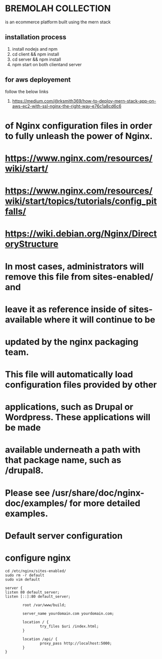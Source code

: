 # BREMOLAH COLLECTION

is an ecommerce platform built using the mern stack

## installation process

1. install nodejs and npm
2. cd client && npm install
3. cd server && npm install
4. npm start on both clientand server

## for aws deployement

follow the below links

1. https://medium.com/@rksmith369/how-to-deploy-mern-stack-app-on-aws-ec2-with-ssl-nginx-the-right-way-e76c1a8cd6c6

# of Nginx configuration files in order to fully unleash the power of Nginx.

# https://www.nginx.com/resources/wiki/start/

# https://www.nginx.com/resources/wiki/start/topics/tutorials/config_pitfalls/

# https://wiki.debian.org/Nginx/DirectoryStructure

#

# In most cases, administrators will remove this file from sites-enabled/ and

# leave it as reference inside of sites-available where it will continue to be

# updated by the nginx packaging team.

#

# This file will automatically load configuration files provided by other

# applications, such as Drupal or Wordpress. These applications will be made

# available underneath a path with that package name, such as /drupal8.

#

# Please see /usr/share/doc/nginx-doc/examples/ for more detailed examples.

##

# Default server configuration

#

# configure nginx

```
cd /etc/nginx/sites-enabled/
sudo rm -r default
sudo vim default
```

``` 
server {
listen 80 default_server;
listen [::]:80 default_server;

        root /var/www/build;

        server_name yourdomain.com yourdomain.com;

        location / {
                try_files $uri /index.html;
        }

        location /api/ {
                proxy_pass http://localhost:5000;
        }
}
```